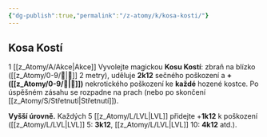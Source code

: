 ```yaml
---
{"dg-publish":true,"permalink":"/z-atomy/k/kosa-kosti/"}
---
```


## Kosa Kostí
1 [[z_Atomy/A/Akce\|Akce]]
Vyvolejte magickou **Kosu Kostí**: zbraň na blízko ([[z_Atomy/0-9/🫱\|🫱]] 2 metry), uděluje **2k12** sečného poškození a **+([[z_Atomy/0-9/🎯\|🎯]])** nekrotického poškození ke **každé** hozené kostce. 
Po úspěšném zásahu se rozpadne na prach (nebo po skončení [[z_Atomy/S/Střetnutí\|Střetnutí]]).  

**Vyšší úrovně.** Každých 5 [[z_Atomy/L/LVL\|LVL]] přidejte +**1k12** k poškození ([[z_Atomy/L/LVL\|LVL]] 5: **3k12**, [[z_Atomy/L/LVL\|LVL]] 10: **4k12** atd.).